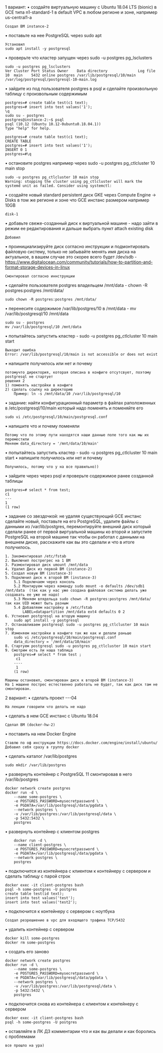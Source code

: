 1 вариант:
• создайте виртуальную машину c Ubuntu 18.04 LTS (bionic) в GCE типа n1-standard-1 в default VPC в любом регионе и зоне, например us-central1-a

    Создал ВМ instance-2

• поставьте на нее PostgreSQL через sudo apt

    Установил 
    sudo apt install -y postgresql

• проверьте что кластер запущен через sudo -u postgres pg_lsclusters

    sudo -u postgres pg_lsclusters
    Ver Cluster Port Status Owner    Data directory              Log file
    10  main    5432 online postgres /var/lib/postgresql/10/main /var/log/postgresql/postgresql-10-main.log

• зайдите из под пользователя postgres в psql и сделайте произвольную таблицу с произвольным содержимым

    postgres=# create table test(c1 text);
    postgres=# insert into test values('1');
    \q
    sudo su - postgres
    postgres@instance-2:~$ psql
    psql (10.12 (Ubuntu 10.12-0ubuntu0.18.04.1))
    Type "help" for help.

    postgres=# create table test(c1 text);
    CREATE TABLE
    postgres=# insert into test values('1');
    INSERT 0 1
    postgres=#\q

• остановите postgres например через sudo -u postgres pg_ctlcluster 10 main stop

    sudo -u postgres pg_ctlcluster 10 main stop
    Warning: stopping the cluster using pg_ctlcluster will mark the systemd unit as failed. Consider using systemctl:

• создайте новый standard persistent диск GKE через Compute Engine -> Disks в том же регионе и зоне что GCE инстанс размером например 10GB

    disk-1

• добавьте свеже-созданный диск к виртуальной машине - надо зайти в режим ее редактирования и дальше выбрать пункт attach existing disk

    Добавил

• проинициализируйте диск согласно инструкции и подмонтировать файловую систему, только не забывайте менять имя диска на актуальное, в вашем случае это скорее всего будет /dev/sdb - https://www.digitalocean.com/community/tutorials/how-to-partition-and-format-storage-devices-in-linux

    Смонтировал согласно иннструкции

• сделайте пользователя postgres владельцем /mnt/data - chown -R postgres:postgres /mnt/data/

    sudo chown -R postgres:postgres /mnt/data/

• перенесите содержимое /var/lib/postgres/10 в /mnt/data - mv /var/lib/postgresql/10 /mnt/data

    sudo su - postgres
    mv /var/lib/postgresql/10 /mnt/data

• попытайтесь запустить кластер - sudo -u postgres pg_ctlcluster 10 main start

    Выходит ошибка
    Error: /var/lib/postgresql/10/main is not accessible or does not exist

• напишите получилось или нет и почему

    потомучто директория, которая описана в конфиге отсутсвует, поэтому postgresql не стартует
    решения 2 
    1) поменять настройки в конфиге
    2) сделать ссылку на директорию 
        Пример: ln -s /mnt/data/10 /var/lib/postgresql/10

• задание: найти конфигурационный параметр в файлах раположенных в /etc/postgresql/10/main который надо поменять и поменяйте его

    sudo vi /etc/postgresql/10/main/postgresql.conf

• напишите что и почему поменяли

    Потому что по этому пути находятся наши данные поле того как мы их переместили
    Меняем data_directory = '/mnt/data/10/main'

• попытайтесь запустить кластер - sudo -u postgres pg_ctlcluster 10 main start
• напишите получилось или нет и почему

    Получилось, потому что у на все правильно))

• зайдите через через psql и проверьте содержимое ранее созданной таблицы

    postgres=# select * from test;
    c1
    ---
    1
    (1 row)

• задание со звездочкой: не удаляя существующий GCE инстанс сделайте новый, поставьте на его PostgreSQL, удалите файлы с данными из /var/lib/postgres, перемонтируйте внешний диск который сделали ранее от первой виртуальной машины ко второй и запустите PostgreSQL на второй машине так чтобы он работал с данными на внешнем диске, расскажите как вы это сделали и что в итоге получилось.

    1. Закоментировал /etc/fstab
    2. Выключил пострегрес на 1 ВМ
    3. Размонтировал диск umount /mnt/data
    4. Удалил Диск из первой ВМ (instance-2)
    5. Создал новую ВМ (instance-3)
    5. Подключил диск к второй ВМ (instance-3)
        5.1 Подключаем через консоль
        5.2 Монтируем через команду sudo mount -o defaults /dev/sdb1 /mnt/data  (так как у нас уже создана файловая система делать уже создавать ее уже не надо)
        5.3 Меняем влядельца sudo chown -R postgres:postgres /mnt/data/ так как UID может быть разным
        5.4 Добавляем настройку в /etc/fstab 
            LABEL=datapartition /mnt/data ext4 defaults 0 2
    6. Устновил postgresql на вторую машину 
        sudo apt install -y postgresql
    7. Останавливаем postgresql sudo -u postgres pg_ctlcluster 10 main stop
    7. Изменяем настройки в конфиге так же как и делали раньше 
        sudo vi /etc/postgresql/10/main/postgresql.conf
        data_directory = '/mnt/data/10/main'
    8. Стартуем postgresql sudo -u postgres pg_ctlcluster 10 main start
    9. Смотрим есть ли наша таблица 
        postgres=# select * from test ;
         c1
        ----
         1
        (1 row)

    Машины остановил, смонтирован диск к второй ВМ (instance-3)
    На 1 машине пострес естественно работать не будет, так как диск там не смонтирован.


2 вариант:
• сделать проект <firstname>-<lastname>-<yyyymmdd>-04

    На лекции говорили что делать не надо

• сделать в нем GCE инстанс с Ubuntu 18.04

    Сделал ВМ (docker-hw-2)

• поставить на нем Docker Engine

    Ставлю по оф инструкции https://docs.docker.com/engine/install/ubuntu/
    Добавил себя сразу в группу docker

• сделать каталог /var/lib/postgres

    sudo mkdir /var/lib/postgres

• развернуть контейнер с PostgreSQL 11 смонтировав в него /var/lib/postgres

    docker network create postgres
    docker run -d \
        --name some-postgres \
        -e POSTGRES_PASSWORD=mysecretpassword \
        -e PGDATA=/var/lib/postgresql/data/pgdata \
        --network postgres \
        -v /var/lib/postgres:/var/lib/postgresql/data \
        -p 5432:5432 \
        postgres

• развернуть контейнер с клиентом postgres

        docker run -d \
        --name client-postgres \
        -e POSTGRES_PASSWORD=mysecretpassword \
        -e PGDATA=/var/lib/postgresql/data/pgdata \
        --network postgres \
        postgres

• подключится из контейнера с клиентом к контейнеру с сервером и сделать таблицу с парой строк
    
    docker exec -it client-postgres bash
    psql -h some-postgres -U postgres
    create table test(id text);
    insert into test values('test');
    insert into test values('test2');

• подключится к контейнеру с сервером с ноутбука
    
    Создал резрешиение в vpc для входящего трафика TCP/5432

• удалить контейнер с сервером

    docker kill some-postgres
    docker rm some-postgres

• создать его заново

    docker network create postgres
    docker run -d \
        --name some-postgres \
        -e POSTGRES_PASSWORD=mysecretpassword \
        -e PGDATA=/var/lib/postgresql/data/pgdata \
        --network postgres \
        -v /var/lib/postgres:/var/lib/postgresql/data \
        -p 5432:5432 \
        postgres

• подключится снова из контейнера с клиентом к контейнеру с сервером

    docker exec -it client-postgres bash
    psql -h some-postgres -U postgres

• оставляйте в ЛК ДЗ комментарии что и как вы делали и как боролись с проблемами

    все прошло на ура)



